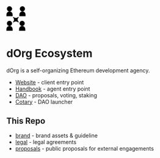 <img src="brand/icon_black.png" width="50"> 

# dOrg Ecosystem 

dOrg is a self-organizing Ethereum development agency.

- [Website](https://dorg.tech) - client entry point
- [Handbook](https://docs.dorg.tech) - agent entry point
- [DAO](https://alchemy.daostack.io/dao/0xd358d4f159e6fae32d1b6096bdace829a5fe33fb) - proposals, voting, staking
- [Cotary](https://cotary.io) - DAO launcher

## This Repo

- [brand](brand) - brand assets & guideline
- [legal](legal) - legal agreements
- [proposals](proposals) - public proposals for external engagements